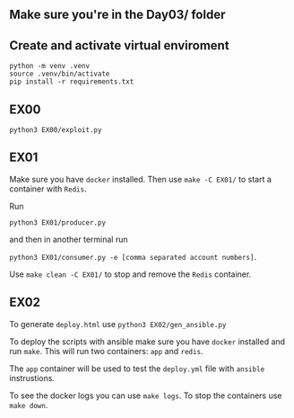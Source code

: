 ## Make sure you're in the Day03/ folder

## Create and activate virtual enviroment
```
python -m venv .venv
source .venv/bin/activate
pip install -r requirements.txt
```

## EX00

`python3 EX00/exploit.py`

## EX01

Make sure you have `docker` installed. Then use `make -C EX01/` to start a container with `Redis`.

Run

`python3 EX01/producer.py`

and then in another terminal run

`python3 EX01/consumer.py -e [comma separated account numbers]`.

Use `make clean -C EX01/` to stop and remove the `Redis` container.

## EX02

To generate `deploy.html` use `python3 EX02/gen_ansible.py`

To deploy the scripts with ansible make sure you have `docker` installed and run `make`. This will run two containers: `app` and `redis`.

The `app` container will be used to test the `deploy.yml` file with `ansible` instrustions.

To see the docker logs you can use `make logs`. To stop the containers use `make down`.